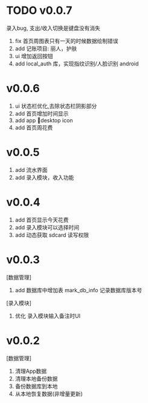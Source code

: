# TODO v0.0.7

录入bug, 支出/收入切换是键盘没有消失

1. fix 首页周图表只有一天的时候数据绘制错误
2. add 记账项目: 丽人，护肤
3. ui 增加返回按钮 
4. add local_auth 库，实现指纹识别/人脸识别 android


# v0.0.6

1. ui 状态栏优化,去除状态栏阴影部分
2. add 首页增加时间显示
3. add app desktop icon
4. add 首页周花费

# v0.0.5

1. add 流水界面
2. add 录入模块，收入功能

# v0.0.4

1. add 首页显示今天花费
2. add 录入模块可以选择时间
3. add 动态获取 sdcard 读写权限

# v0.0.3

[数据管理]

1. add 数据库中增加表 mark_db_info 记录数据库版本号

[录入模块]

1. 优化 录入模块输入备注时UI

# v0.0.2

[数据管理]

1. 清理App数据
2. 清理本地备份数据
3. 备份数据库到本地
4. 从本地恢复数据(非增量更新)
